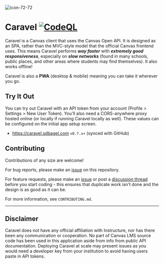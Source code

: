 ![icon-72-72](https://user-images.githubusercontent.com/35588499/175397393-182306fc-1307-4da3-bcaf-e26693dd4278.png)

# Caravel [![CodeQL](https://github.com/ivynya/Caravel/actions/workflows/codeql-analysis.yml/badge.svg)](https://github.com/ivynya/Caravel/actions/workflows/codeql-analysis.yml)

Caravel is a Canvas client that uses the Canvas Open API. It is designed as an SPA, rather than the MVC-style model that the official Canvas frontend uses. This means Caravel performs ***way faster*** with ***extremely good responsiveness***, especially on ***slow networks*** (found in many schools, public places, and other areas where students may find themselves). It also works offline!

Caravel is also a **PWA** (desktop & mobile) meaning you can take it wherever you go.

## Try It Out
You can try out Caravel with an API token from your account (Profile > Settings > New User Token). You'll also need a CORS-anywhere proxy hosted online (or locally if running Caravel locally as well). These values can be configured on the initial app setup screen.

- https://caravel.sdbagel.com `v0.7.x+` (synced with GitHub)

## Contributing

Contributions of any size are welcome!

For bug reports, please make an [issue](https://github.com/ivynya/Caravel/issues/new/choose) on this repository.

For feature requests, please make an [issue](https://github.com/ivynya/Caravel/issues/new/choose) or post a [discussion thread](https://github.com/ivynya/Caravel/discussions/new) before you start coding - this ensures that duplicate work isn't done and the design is as good as it can be.

For more information, see `CONTRIBUTING.md`.

<hr>

## Disclaimer

Caravel does not have any official affiliation with Instructure, nor has there been any communication or cooperation. No part of Canvas LMS source code has been used in this application aside from info from public API documentation. Deploying Caravel at scale may present issues as you would need a developer key from your institution to avoid having users paste in API tokens.
